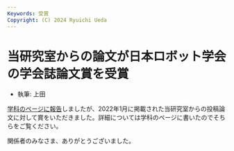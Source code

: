 ```yaml
---
Keywords: 受賞
Copyright: (C) 2024 Ryuichi Ueda
---
```


# 当研究室からの論文が日本ロボット学会の学会誌論文賞を受賞

* 執筆: 上田

[学科のページに報告](https://www.robotics.it-chiba.ac.jp/j/?p=1312)しましたが、2022年1月に掲載された当研究室からの投稿論文に対して賞をいただきました。詳細については学科のページに書いたのでそちらをご覧ください。


関係者のみなさま、ありがとうございました。
